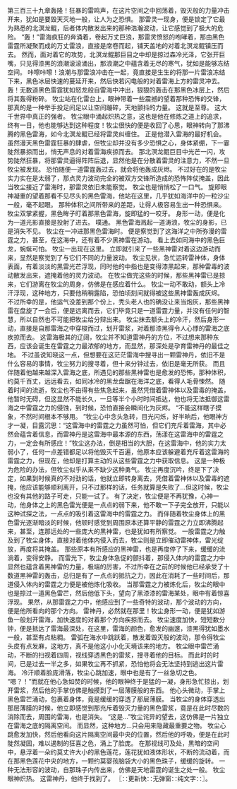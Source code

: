 第三百三十九章轰隆！狂暴的雷鸣声，在这片空间之中回荡着，毁灭般的力量冲击开来，犹如是要毁天灭地一般，让人为之恐惧。
那雷灵一现身，便是锁定了它最为熟悉的北溟龙鲲，后者体内散发出来的那种浩瀚波动，让它感觉到了极大的危险。
“轰！”雷海疯狂的奔涌着，卷起万丈巨浪，那雷灵愤怒的咆哮着，那由黑色雷霆所凝聚而成的万丈雷浪，直接是席卷而起，铺天盖地的对着北溟龙鲲镇压而去。
然而，面对着它的攻势，北溟龙鲲那巨目之中却是掠过森冷光泽，它张开巨嘴，只见得漆黑的浪潮滚滚涌出，那浪潮之中蕴含着无尽的寒气，犹如是能够冻结空间。
咔嚓咔嚓！浪潮与那雷浪冲击在一起，竟直接是生生的将那一片雷浪冻结下来，黑色冰层快速的蔓延开来，然后快若闪电般的对着雷海上方的雷灵冲去。
轰！无数道黑色雷霆犹如怒龙般自雷海中冲出，狠狠的轰击在那黑色冰层上，然后将其轰得粉碎。
牧尘站在化雷台上，眼神带着一些震撼的望着那种恐怖的交锋，那真的是一种举手投足间足以让空间蹦碎，天地颤抖的力量。
这就是至尊。
这大千世界中真正的强者。
牧尘眼中涌起炽热之意，这也是他在修炼之道上的追求，终有一日，他也能够达到这种程度！牧尘很快的便是收回了心思，眼神转向了那沸腾的黑色雷海，如今北溟龙鲲已经将雷灵纠缠住。
正是他潜入雷海的最好机会。
虽然漫天黑色雷霆狂暴的肆虐，但牧尘却并没有多少恐惧之心，身体紧绷，下一霎陡然暴掠而出，悄无声息的对着雷海疾掠而去。
那北溟龙鲲巨目中光芒一闪，攻势陡然狂暴，将那雷灵逼得阵阵后退，显然他是在分散着雷灵的注意力，不然一旦牧尘被发现。
恐怕随便一道雷霆轰过去，就会将他轰成灰烬。
不过好在的是牧尘实力实在是太弱了，那点灵力波动完全的被双方交锋所造成的恐怖阵仗掩盖，因此当牧尘接近了雷海时，那雷灵依旧未能察觉。
牧尘也是悄悄松了一口气。
旋即眼神凝重的望着那看不见尽头的黑色雷海，他站在这里，几乎犹如海洋中的一粒沙尘一般，毫不起眼。
那种体积之间所带来的差距，让得人极容易生出一种恐惧来。
牧尘双掌紧握，黑色眸子盯着那黑色雷海，旋即猛的一咬牙。
身形一动，便是化为一道光影直接是投射了进去。
噗通。
黑色雷海溅起一道涛浪，牧尘的身影，已是消失不见。
牧尘在一冲进那黑色雷海时。
便是察觉到了这海洋之中所弥漫的雷霆之力，甚至，在这海中，还有着不少黑神雷在游动。
看上去如同海中的黑色巨龙，蜿蜒可怕。
牧尘一出现在这里。
立即就引来了一些黑神雷对着这边游动而来，显然是察觉到了与它们不同的力量波动。
牧尘见状，急忙运转雷神体，身体表面，有着淡淡的黑雷光芒浮现，同时他的中指也是变得漆黑起来，那种雷毒的波动散发出来，遮掩着他的灵力波动。
在牧尘做完这些的时候，那些黑神雷已是掠来，它们游离在牧尘的周身，仿佛是在感应着什么。
牧尘一动不敢动，额头上冷汗浮现，这种地方，只要他稍稍露陷，恐怕顷刻间就得被这些黑神雷轰成灰烬。
不过所幸的是，他运气没差到那个份上，秃头老人也的确没让来当炮灰，那些黑神雷在盘旋了一会后，便是远离而去，它们毕竟只是一道雷霆力量，并没有任何的智慧，所以自然也不可能把牧尘给分辩出来。
牧尘抹去额头上的冷汗，然后身形一动，直接是自那雷海之中穿梭而过，划开雷浆，对着那漆黑得令人心悸的雷海之底疾掠而去。
这雷海极其的辽阔，牧尘并不知道雷神丹的方位，不过想来那种东西，应该会诞生在雷霆之力最浓郁的地方，而显然，那深处是孕育雷神丹的最佳之地。
不过虽说知晓这一点，但想要在这茫茫雷海中搜寻出一颗雷神丹，依旧不是什么容易的事情，牧尘努力的搜寻着，但十来分钟过去，依旧是毫无所获。
而且伴随着他越来越深入雷海之底，所遇见的那些黑神雷也是愈发的恐怖，那种体积，约莫千百丈，远远看去，如同冰冷的黑龙盘踞在海洋之底，看得人毛骨悚然。
随着时间的流逝，牧尘也不由得有些焦急起来，虽然凭借着雷神体以及雷毒的掩盖，他暂时无碍，但这显然不能长久，一旦等半个小时时间抵达，他也将无法抵御这雷海之中雷霆之力的侵蚀，到时候，恐怕直接会瞬间化为灰烬。
“不能这样瞎子摸象，不然时间根本不够用。
”牧尘心中念头急转，目光闪烁，好半晌后，他眼神方才一凝，目露沉思：“这雷海中的雷霆之力虽然可怕，但它们充斥着雷海，其中必然会蕴含着信息，而雷神丹是这雷海中最本源的东西，荡漾在这雷海中的雷霆之力，一定会有所感应！”牧尘这办法，倒是相当的大胆，在这雷海中，他的实力太弱小了，任何一点差错都足以将他毁灭千百遍，他原本应该躲避着充斥着这雷海的雷霆之力，但现在，他却是打算主动的从这些雷霆之力中获取信息。
这是一种极为危险的办法，但牧尘似乎从来不缺少这种勇气。
牧尘再度沉吟，终是下了决定，如果到时候真的不对劲的话，他就立即转身离去，凭借着雷神体以及雷毒的遮掩，他应该能够顺利离开，只不过那样的话，任务就算是失败了...但这时候，牧尘也没有其他的路子可走，只能一试了。
有了决定，牧尘便是不再犹豫，心神一动，他身体之上的黑色雷光便是一点点的弱下来，他不敢一下子完全放开，只能以这种试探之法，一点点的吸引着这雷海中的雷霆之力。
而伴随着牧尘身体上的黑色雷光逐渐暗淡的时候，他顿时感觉到周围原本还算平静的雷霆之力立即沸腾起来，甚至，连那远处的一些庞大的黑神雷，也是犹如有所察觉。
一股雷霆之力触及到了牧尘身体，直接对着他体内侵入而去，牧尘则是立即催动雷神体，雷光绽放，再度将其掩盖。
那些原本有所感应的黑神雷，也是再度停了下来，缓缓的流淌着，变得安静。
而雷光下，牧尘身体急促的颤抖着，那侵入体内的雷霆之力中显然也蕴含着黑神雷的力量，极端的厉害，不过所幸在之前的时候他已经承受了十数道黑神雷的轰击，总归是有了一点点的抵抗之力，因此在消耗了一些时间后，那道侵入体内的雷霆之力便是被他炼化吸收。
当那雷霆之力被炼化后，牧尘的眼中也是掠过一道黑色雷芒，然后他低下头，望向了黑漆漆的雷海某处，眼中有着惊喜浮现。
果然，从那雷霆之力中，他感应到了一些奇特的波动，那个波动的方向，便是他所看向的那个方向。
雷神丹，必然就在那里！牧尘身形一动，便是犹如游鱼一般划开雷海，加快速度的对着那个方向疾掠而去。
牧尘速度加快，短短数分钟，便是抵达了雷海最深处，在这里，雷海的颜色，愈发的幽邃，漆黑得犹如墨水一般，甚至有点粘稠。
雷弧在海水中跳跃着，散发着毁灭般的波动，那令得牧尘头皮有点发麻，这地方，真不是他这小小化天境该来的地方。
牧尘眼中雷芒涌动，不断的扫视着四周，视线穿透黑色的雷浆，搜寻着他的目标。
而此时的时间，已是过去一半之多，如果牧尘再不抓紧，恐怕他将会无法坚持到逃出这片雷海。
冷汗顺着脸庞滑落，牧尘心跳加速，眼中也是有了一丝急切之色。
“嗯？！”而就在他心急如焚的时候，他的眼神终于是猛的一凝，身形急忙掠出，划开雷浆，然后他的手掌仿佛是触摸到了一层薄膜般的东西。
他心头微动，手掌上黑色雷芒涌动，包裹着身体，竟是缓缓的穿透了那层薄膜。
当牧尘的身体穿透出那层薄膜的时候，他立即感觉到那充斥着毁灭力量的黑色雷浆，竟是在此时尽数的消除而去，周围的雷海，也是消失。
“这是...”牧尘诧异的望去，这仿佛是一片独立在雷海之底的隔离空间。
而显然，这种地方...只会用来隐藏最重要之物。
牧尘心跳愈发加快，然后他看向这片隔离空间最中央的位置，然后他的呼吸，便是在此时陡然凝固，难以遏制的狂喜之色，涌上了脸庞。
在那视线可及处，黑暗的空间中，悬浮着一朵约莫丈许大小的黑色莲花，莲花犹如液体形状，不断的流动着，而在那黑色莲花中央的地方，一颗约莫婴孩脑袋大小的黑色珠子，缓缓的旋转。
一种无法形容的波动，自那珠子内传出来，仿佛是天地雷霆的诞生之处一般。
牧尘眼神炽热。
这雷神丹，他终于找到了。
〖∷更新快∷无弹窗∷纯文字∷〗。
